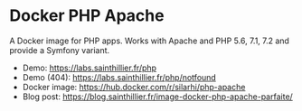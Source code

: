 # Docker PHP Apache
A Docker image for PHP apps. Works with Apache and PHP 5.6, 7.1, 7.2 and provide a Symfony variant.

* Demo: https://labs.sainthillier.fr/php
* Demo (404): https://labs.sainthillier.fr/php/notfound
* Docker image: https://hub.docker.com/r/silarhi/php-apache
* Blog post: https://blog.sainthillier.fr/image-docker-php-apache-parfaite/
